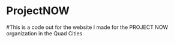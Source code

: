 # ProjectNOW
#This is a code out for the website I made for the PROJECT NOW organization in the Quad Cities

